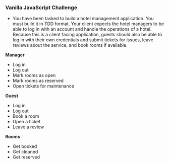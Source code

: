 ### Vanilla JavaScript Challenge

- You have been tasked to build a hotel management application. You must build it in TDD format. Your client expects the hotel managers to be able to log in with an account and handle the operations of a hotel. Because this is a client facing application, guests should also be able to log in with their own credentials and submit tickets for issues, leave reviews about the service, and book rooms if available.

**Manager**

- Log in
- Log out
- Mark rooms as open
- Mark rooms as reserved
- Open tickets for maintenance

**Guest**

- Log in
- Log out
- Book a room
- Open a ticket
- Leave a review

**Rooms**

- Get booked
- Get cleaned
- Get reserved
